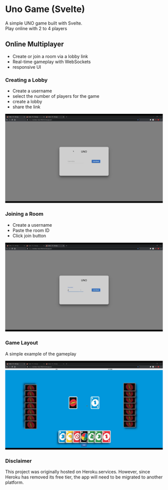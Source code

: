 # Uno Game (Svelte)

A simple UNO game built with Svelte.  
Play online with 2 to 4 players

## Online Multiplayer

- Create or join a room via a lobby link
- Real-time gameplay with WebSockets
- responsive UI

### Creating a Lobby

- Create a username
- select the number of players for the game
- create a lobby
- share the link

![Creating a Lobby](./img/lobby.gif)

### Joining a Room

- Create a username
- Paste the room ID
- Click join button

![Joining a Room](./img/join.gif)

### Game Layout

A simple example of the gameplay

![Game Layout](./img/play.gif)

### Disclaimer

This project was originally hosted on Heroku.services. However, since Heroku has removed its free tier, the app will need to be migrated to another platform.
